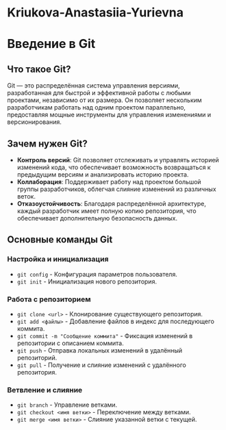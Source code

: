 # Kriukova-Anastasiia-Yurievna
# Введение в Git

## Что такое Git?

Git — это распределённая система управления версиями, разработанная для быстрой и эффективной работы с любыми проектами, независимо от их размера. Он позволяет нескольким разработчикам работать над одним проектом параллельно, предоставляя мощные инструменты для управления изменениями и версионирования.

## Зачем нужен Git?

- **Контроль версий**: Git позволяет отслеживать и управлять историей изменений кода, что обеспечивает возможность возвращаться к предыдущим версиям и анализировать историю проекта.
- **Коллаборация**: Поддерживает работу над проектом большой группы разработчиков, облегчая слияние изменений из различных веток.
- **Отказоустойчивость**: Благодаря распределённой архитектуре, каждый разработчик имеет полную копию репозитория, что обеспечивает дополнительную безопасность данных.

## Основные команды Git

### Настройка и инициализация

- `git config` - Конфигурация параметров пользователя.
- `git init` - Инициализация нового репозитория.

### Работа с репозиторием

- `git clone <url>` - Клонирование существующего репозитория.
- `git add <файлы>` - Добавление файлов в индекс для последующего коммита.
- `git commit -m "Сообщение коммита"` - Фиксация изменений в репозитории с описанием коммита.
- `git push` - Отправка локальных изменений в удалённый репозиторий.
- `git pull` - Получение и слияние изменений с удалённого репозитория.

### Ветвление и слияние

- `git branch` - Управление ветками.
- `git checkout <имя ветки>` - Переключение между ветками.
- `git merge <имя ветки>` - Слияние указанной ветки с текущей.
